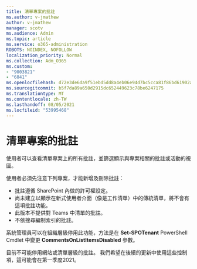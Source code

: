 ```yaml
---
title: 清單專案的批註
ms.author: v-jmathew
author: v-jmathew
manager: scotv
ms.audience: Admin
ms.topic: article
ms.service: o365-administration
ROBOTS: NOINDEX, NOFOLLOW
localization_priority: Normal
ms.collection: Adm_O365
ms.custom:
- "9003821"
- "6841"
ms.openlocfilehash: d72e3de6da9f51ebd5dd8a4eb06e94d7bc5cca81f86bd61902a9587b00f7b7b0
ms.sourcegitcommit: b5f7da89a650d2915dc652449623c78be6247175
ms.translationtype: MT
ms.contentlocale: zh-TW
ms.lasthandoff: 08/05/2021
ms.locfileid: "53995468"
---
```

# <a name="comments-on-list-items"></a>清單專案的批註

使用者可以查看清單專案上的所有批註，並篩選顯示與專案相關的批註或活動的視圖。

使用者必須先注意下列專案，才能新增及刪除批註：

- 批註遵循 SharePoint 內做的許可權設定。
- 尚未建立以顯示在新式使用者介面（像是工作清單）中的傳統清單，將不會有這項批註功能。
- 此版本不提供對 Teams 中清單的批註。
- 不依搜尋編制索引的批註。

系統管理員可以在組織層級停用此功能，方法是在 **Set-SPOTenant** PowerShell Cmdlet 中變更 **CommentsOnListItemsDisabled** 參數。

目前不可能停用網站或清單層級的批註。 我們希望在後續的更新中使用這些控制項，這可能會在第一季度2021。
